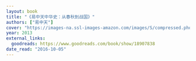 ```yaml
---
layout: book
title: "《易中天中华史：从春秋到战国》"
authors: ["易中天"]
cover: "https://images-na.ssl-images-amazon.com/images/S/compressed.photo.goodreads.com/books/1385223767i/18907838.jpg"
year: 2013
external_links:
  goodreads: https://www.goodreads.com/book/show/18907838
date_read: "2016-10-05"
---
```

